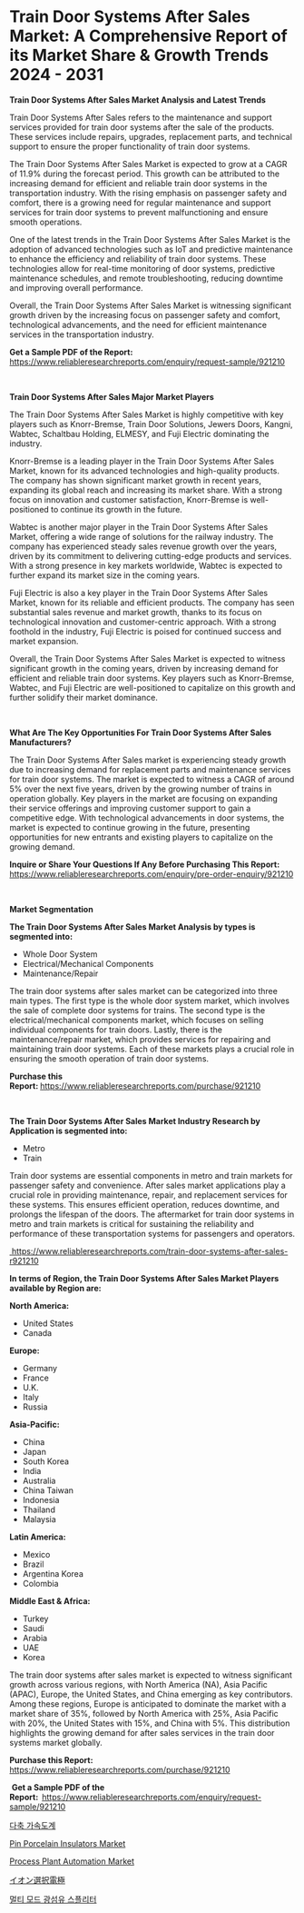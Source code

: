<p><h1>Train Door Systems After Sales Market: A Comprehensive Report of its Market Share & Growth Trends 2024 - 2031</h1></p><p><strong>Train Door Systems After Sales Market Analysis and Latest Trends</strong></p>
<p><p>Train Door Systems After Sales refers to the maintenance and support services provided for train door systems after the sale of the products. These services include repairs, upgrades, replacement parts, and technical support to ensure the proper functionality of train door systems.</p><p>The Train Door Systems After Sales Market is expected to grow at a CAGR of 11.9% during the forecast period. This growth can be attributed to the increasing demand for efficient and reliable train door systems in the transportation industry. With the rising emphasis on passenger safety and comfort, there is a growing need for regular maintenance and support services for train door systems to prevent malfunctioning and ensure smooth operations.</p><p>One of the latest trends in the Train Door Systems After Sales Market is the adoption of advanced technologies such as IoT and predictive maintenance to enhance the efficiency and reliability of train door systems. These technologies allow for real-time monitoring of door systems, predictive maintenance schedules, and remote troubleshooting, reducing downtime and improving overall performance.</p><p>Overall, the Train Door Systems After Sales Market is witnessing significant growth driven by the increasing focus on passenger safety and comfort, technological advancements, and the need for efficient maintenance services in the transportation industry.</p></p>
<p><strong>Get a Sample PDF of the Report:&nbsp;</strong> <a href="https://www.reliableresearchreports.com/enquiry/request-sample/921210">https://www.reliableresearchreports.com/enquiry/request-sample/921210</a></p>
<p>&nbsp;</p>
<p><strong>Train Door Systems After Sales Major Market Players</strong></p>
<p><p>The Train Door Systems After Sales Market is highly competitive with key players such as Knorr-Bremse, Train Door Solutions, Jewers Doors, Kangni, Wabtec, Schaltbau Holding, ELMESY, and Fuji Electric dominating the industry.</p><p>Knorr-Bremse is a leading player in the Train Door Systems After Sales Market, known for its advanced technologies and high-quality products. The company has shown significant market growth in recent years, expanding its global reach and increasing its market share. With a strong focus on innovation and customer satisfaction, Knorr-Bremse is well-positioned to continue its growth in the future.</p><p>Wabtec is another major player in the Train Door Systems After Sales Market, offering a wide range of solutions for the railway industry. The company has experienced steady sales revenue growth over the years, driven by its commitment to delivering cutting-edge products and services. With a strong presence in key markets worldwide, Wabtec is expected to further expand its market size in the coming years.</p><p>Fuji Electric is also a key player in the Train Door Systems After Sales Market, known for its reliable and efficient products. The company has seen substantial sales revenue and market growth, thanks to its focus on technological innovation and customer-centric approach. With a strong foothold in the industry, Fuji Electric is poised for continued success and market expansion.</p><p>Overall, the Train Door Systems After Sales Market is expected to witness significant growth in the coming years, driven by increasing demand for efficient and reliable train door systems. Key players such as Knorr-Bremse, Wabtec, and Fuji Electric are well-positioned to capitalize on this growth and further solidify their market dominance.</p></p>
<p>&nbsp;</p>
<p><strong>What Are The Key Opportunities For Train Door Systems After Sales Manufacturers?</strong></p>
<p><p>The Train Door Systems After Sales market is experiencing steady growth due to increasing demand for replacement parts and maintenance services for train door systems. The market is expected to witness a CAGR of around 5% over the next five years, driven by the growing number of trains in operation globally. Key players in the market are focusing on expanding their service offerings and improving customer support to gain a competitive edge. With technological advancements in door systems, the market is expected to continue growing in the future, presenting opportunities for new entrants and existing players to capitalize on the growing demand.</p></p>
<p><strong>Inquire or Share Your Questions If Any Before Purchasing This Report:</strong> <a href="https://www.reliableresearchreports.com/enquiry/pre-order-enquiry/921210">https://www.reliableresearchreports.com/enquiry/pre-order-enquiry/921210</a></p>
<p>&nbsp;</p>
<p><strong>Market Segmentation</strong></p>
<p><strong>The Train Door Systems After Sales Market Analysis by types is segmented into:</strong></p>
<p><ul><li>Whole Door System</li><li>Electrical/Mechanical Components</li><li>Maintenance/Repair</li></ul></p>
<p><p>The train door systems after sales market can be categorized into three main types. The first type is the whole door system market, which involves the sale of complete door systems for trains. The second type is the electrical/mechanical components market, which focuses on selling individual components for train doors. Lastly, there is the maintenance/repair market, which provides services for repairing and maintaining train door systems. Each of these markets plays a crucial role in ensuring the smooth operation of train door systems.</p></p>
<p><strong>Purchase this Report:&nbsp;</strong><a href="https://www.reliableresearchreports.com/purchase/921210">https://www.reliableresearchreports.com/purchase/921210</a></p>
<p>&nbsp;</p>
<p><strong>The Train Door Systems After Sales Market Industry Research by Application is segmented into:</strong></p>
<p><ul><li>Metro</li><li>Train</li></ul></p>
<p><p>Train door systems are essential components in metro and train markets for passenger safety and convenience. After sales market applications play a crucial role in providing maintenance, repair, and replacement services for these systems. This ensures efficient operation, reduces downtime, and prolongs the lifespan of the doors. The aftermarket for train door systems in metro and train markets is critical for sustaining the reliability and performance of these transportation systems for passengers and operators.</p></p>
<p><a href="https://www.reliableresearchreports.com/train-door-systems-after-sales-r921210">&nbsp;https://www.reliableresearchreports.com/train-door-systems-after-sales-r921210</a></p>
<p><strong>In terms of Region, the Train Door Systems After Sales Market Players available by Region are:</strong></p>
<p>
    <p> <strong> North America: </strong>
        <ul>
            <li>United States</li>
            <li>Canada</li>
        </ul>
        </p> 
    <p> <strong> Europe: </strong>
        <ul>
            <li>Germany</li>
            <li>France</li>
            <li>U.K.</li>
            <li>Italy</li>
            <li>Russia</li>
        </ul>
        </p> 
    <p> <strong> Asia-Pacific: </strong>
        <ul>
            <li>China</li>
            <li>Japan</li>
            <li>South Korea</li>
            <li>India</li>
            <li>Australia</li>
            <li>China Taiwan</li>
            <li>Indonesia</li>
            <li>Thailand</li>
            <li>Malaysia</li>
        </ul>
        </p> 
    <p> <strong> Latin America: </strong>
        <ul>
            <li>Mexico</li>
            <li>Brazil</li>
            <li>Argentina Korea</li>
            <li>Colombia</li>
        </ul>
        </p> 
    <p> <strong> Middle East & Africa: </strong>
        <ul>
            <li>Turkey</li>
            <li>Saudi</li>
            <li>Arabia</li>
            <li>UAE</li>
            <li>Korea</li>
        </ul>
    </p>
    </p>
<p><p>The train door systems after sales market is expected to witness significant growth across various regions, with North America (NA), Asia Pacific (APAC), Europe, the United States, and China emerging as key contributors. Among these regions, Europe is anticipated to dominate the market with a market share of 35%, followed by North America with 25%, Asia Pacific with 20%, the United States with 15%, and China with 5%. This distribution highlights the growing demand for after sales services in the train door systems market globally.</p></p>
<p><strong>Purchase this Report: </strong><a href="https://www.reliableresearchreports.com/purchase/921210">https://www.reliableresearchreports.com/purchase/921210</a></p>
<p>&nbsp;<strong>Get a Sample PDF of the Report:&nbsp;&nbsp;</strong><a href="https://www.reliableresearchreports.com/enquiry/request-sample/921210">https://www.reliableresearchreports.com/enquiry/request-sample/921210</a></p>
<p><strong></strong></p>
<p><p><a href="https://github.com/solomonbode85/Market-Research-Report-List-1/blob/main/923231753573.md">다축 가속도계</a></p><p><a href="https://www.linkedin.com/pulse/pin-porcelain-insulators-market-report-reveals-latest-trends-nrpqf">Pin Porcelain Insulators Market</a></p><p><a href="https://github.com/myacatherineblakecaczo9vcsw/Market-Research-Report-List-2/blob/main/process-plant-automation-market.md">Process Plant Automation Market</a></p><p><a href="https://github.com/avbqbctihcbe2/Market-Research-Report-List-2/blob/main/947057855645.md">イオン選択電極</a></p><p><a href="https://github.com/PhilToryphy7876567/Market-Research-Report-List-1/blob/main/136946253572.md">멀티 모드 광섬유 스플리터</a></p></p>